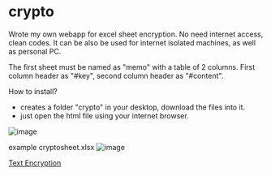 # crypto
Wrote my own webapp for excel sheet encryption.
No need internet access, clean codes.
It can be also be used for internet isolated machines, as well as personal PC.

The first sheet must be named as "memo" with a table of 2 columns.
First column header as "#key", second column header as "#content".

How to install?
- creates a folder "crypto" in your desktop, download the files into it.
- just open the html file using your internet browser.

![image](https://user-images.githubusercontent.com/32192638/122661601-98a6ed00-d1be-11eb-885f-6f2f5309f75f.png)

example cryptosheet.xlsx
![image](https://user-images.githubusercontent.com/32192638/122661623-c724c800-d1be-11eb-8867-9dfd44f32bd7.png)

[Text Encryption](https://wingsmaker.github.io/crypto/crypto.html)
